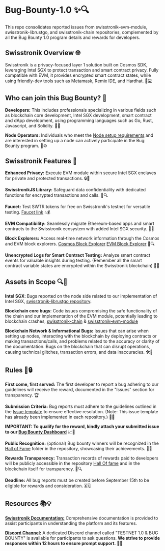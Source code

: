 # Bug-Bounty-1.0 ✨🔍

This repo consolidates reported issues from swisstronik-evm-module, swisstronik-librustgo, and swisstronik-chain repositories, complemented by all the Bug Bounty 1.0 program details and rewards for developers.

## Swisstronik Overview 🌐

Swisstronik is a privacy-focused layer 1 solution built on Cosmos SDK, leveraging Intel SGX to protect transaction and smart contract privacy. Fully compatible with EVM, it provides encrypted smart contract states, while using friendly-dev tools such as Metamask, Remix IDE, and Hardhat. 🚀💻

## Who can join this Bug Bounty? 🎯

**Developers:** This includes professionals specializing in various fields such as blockchain core development, Intel SGX development, smart contract and dApp development, using programming languages such as Go, Rust, Javascript, and Solidity. 👨‍💻

**Node Operators:** Individuals who meet the [Node setup requirements](https://swisstronik.gitbook.io/swisstronik-docs/swisstronik-testnet/setup-node) and are interested in setting up a node can actively participate in the Bug Bounty program. 🏢⚙️

## Swisstronik Features 🌟

**Enhanced Privacy:** Execute EVM module within secure Intel SGX enclaves for private and protected transactions. 🔒💼

**SwisstronikJS Library:** Safeguard data confidentiality with dedicated functions for encrypted transactions and calls. 🔐🔍

**Faucet:** Test SWTR tokens for free on Swisstronik's testnet for versatile testing.
[Faucet link](https://faucet.testnet.swisstronik.com/) 💧💰

**EVM Compatibility:** Seamlessly migrate Ethereum-based apps and smart contracts to the Swisstronik ecosystem with added Intel SGX security. 🔄🔗

**Block Explorers:** Access real-time network information through the Cosmos and EVM block explorers.
[Cosmos Block Explorer](https://explorer-cosmos.testnet.swisstronik.com/)
[EVM Block Explorer](https://explorer-evm.testnet.swisstronik.com/) 🚀🔍

**Unencrypted Logs for Smart Contract Testing:** Analyze smart contract events for valuable insights during testing. (Remember all the smart contract variable states are encrypted within the Swisstronik blockchain) 📝🔬

## Assets in Scope 🔍🎯

**Intel SGX**: Bugs reported on the node side related to our implementation of Intel SGX, [swisstronik-librustgo repository](https://github.com/SigmaGmbH/swisstronik-librustgo).

**Blockchain core bugs:** Code issues compromising the safe functionality of the chain and our implementation of the EVM module, potentially leading to blockchain crashes, [swisstronik-chain](https://github.com/SigmaGmbH/swisstronik-chain) & [swisstronik-evm-module](https://github.com/SigmaGmbH/swisstronik-evm-module)

**Blockchain Network & Informational Bugs:** Issues that can arise when setting up nodes, interacting with the blockchain by deploying contracts or making transactions/calls, and problems related to the accuracy or clarity of the documentation. Bugs on the blockchain that can disrupt operations, causing technical glitches, transaction errors, and data inaccuracies. 🛠️🐞

## Rules 📜🔒

**First come, first served:** The first developer to report a bug adhering to our guidelines will receive the reward, documented in the "Issues" section for transparency. 🏆

**Submission Criteria:** Bug reports must adhere to the guidelines outlined in the [Issue template](./ISSUE_TEMPLATE.md) to ensure effective resolution. (Note: This issue template has already been implemented in each repository.) 📝✅

**IMPORTANT: To qualify for the reward, kindly attach your submitted issue to our [Bug Bounty Dashboard](https://www.swisstronik.com/bug-bounty)** 📈🎁

**Public Recognition:** (optional) Bug bounty winners will be recognized in the [Hall of Fame](./Hall%20Of%20Fame/) folder in the repository, showcasing their achievements. 🏅🎉

**Rewards Transparency:** Transaction records of rewards paid to developers will be publicly accessible in the repository [Hall Of fame](./Hall%20Of%20Fame/) and in the blockchain itself for transparency. 💸🔍

**Deadline:** All bug reports must be created before September 15th to be eligible for rewards and consideration. ⏳🗓️

## Resources 📚💡

**[Swisstronik Documentation:](https://swisstronik.gitbook.io/swisstronik-docs/)** Comprehensive documentation is provided to assist participants in understanding the platform and its features.

**[Discord Channel:](https://discord.gg/GdRjwjWHa9)** A dedicated Discord channel called "TESTNET 1.0 & BUG BOUNTY" is available for participants to ask questions. **We strive to provide responses within 12 hours to ensure prompt support.** 💬🚀
